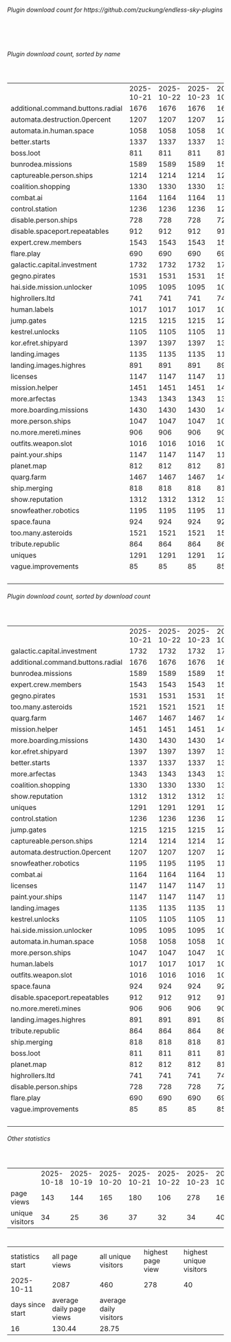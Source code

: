 <h6>Plugin download count for https://github.com/zuckung/endless-sky-plugins</h6><br>
<br>
<h6>Plugin download count, sorted by name</h6><sub><sup><br>
<table>
	<tr>
		<td></td>
		<td>2025-10-21</td>
		<td>2025-10-22</td>
		<td>2025-10-23</td>
		<td>2025-10-24</td>
		<td>2025-10-25</td>
		<td>2025-10-26</td>
		<td>2025-10-27</td>
		<td>today +</td>
	</tr>
	<tr>
		<td>additional.command.buttons.radial</td>
		<td>1676</td>
		<td>1676</td>
		<td>1676</td>
		<td>1676</td>
		<td>1700</td>
		<td>1758</td>
		<td>1761</td>
		<td>+ 3</td>
	</tr>
	<tr>
		<td>automata.destruction.0percent</td>
		<td>1207</td>
		<td>1207</td>
		<td>1207</td>
		<td>1207</td>
		<td>1229</td>
		<td>1275</td>
		<td>1277</td>
		<td>+ 2</td>
	</tr>
	<tr>
		<td>automata.in.human.space</td>
		<td>1058</td>
		<td>1058</td>
		<td>1058</td>
		<td>1058</td>
		<td>1080</td>
		<td>1134</td>
		<td>1136</td>
		<td>+ 2</td>
	</tr>
	<tr>
		<td>better.starts</td>
		<td>1337</td>
		<td>1337</td>
		<td>1337</td>
		<td>1337</td>
		<td>1364</td>
		<td>1416</td>
		<td>1418</td>
		<td>+ 2</td>
	</tr>
	<tr>
		<td>boss.loot</td>
		<td>811</td>
		<td>811</td>
		<td>811</td>
		<td>811</td>
		<td>834</td>
		<td>882</td>
		<td>884</td>
		<td>+ 2</td>
	</tr>
	<tr>
		<td>bunrodea.missions</td>
		<td>1589</td>
		<td>1589</td>
		<td>1589</td>
		<td>1589</td>
		<td>1618</td>
		<td>1674</td>
		<td>1676</td>
		<td>+ 2</td>
	</tr>
	<tr>
		<td>captureable.person.ships</td>
		<td>1214</td>
		<td>1214</td>
		<td>1214</td>
		<td>1214</td>
		<td>1236</td>
		<td>1283</td>
		<td>1285</td>
		<td>+ 2</td>
	</tr>
	<tr>
		<td>coalition.shopping</td>
		<td>1330</td>
		<td>1330</td>
		<td>1330</td>
		<td>1330</td>
		<td>1355</td>
		<td>1407</td>
		<td>1409</td>
		<td>+ 2</td>
	</tr>
	<tr>
		<td>combat.ai</td>
		<td>1164</td>
		<td>1164</td>
		<td>1164</td>
		<td>1164</td>
		<td>1190</td>
		<td>1254</td>
		<td>1256</td>
		<td>+ 2</td>
	</tr>
	<tr>
		<td>control.station</td>
		<td>1236</td>
		<td>1236</td>
		<td>1236</td>
		<td>1236</td>
		<td>1258</td>
		<td>1322</td>
		<td>1324</td>
		<td>+ 2</td>
	</tr>
	<tr>
		<td>disable.person.ships</td>
		<td>728</td>
		<td>728</td>
		<td>728</td>
		<td>728</td>
		<td>750</td>
		<td>798</td>
		<td>800</td>
		<td>+ 2</td>
	</tr>
	<tr>
		<td>disable.spaceport.repeatables</td>
		<td>912</td>
		<td>912</td>
		<td>912</td>
		<td>912</td>
		<td>936</td>
		<td>983</td>
		<td>985</td>
		<td>+ 2</td>
	</tr>
	<tr>
		<td>expert.crew.members</td>
		<td>1543</td>
		<td>1543</td>
		<td>1543</td>
		<td>1543</td>
		<td>1565</td>
		<td>1617</td>
		<td>1619</td>
		<td>+ 2</td>
	</tr>
	<tr>
		<td>flare.play</td>
		<td>690</td>
		<td>690</td>
		<td>690</td>
		<td>690</td>
		<td>711</td>
		<td>762</td>
		<td>764</td>
		<td>+ 2</td>
	</tr>
	<tr>
		<td>galactic.capital.investment</td>
		<td>1732</td>
		<td>1732</td>
		<td>1732</td>
		<td>1732</td>
		<td>1758</td>
		<td>1808</td>
		<td>1810</td>
		<td>+ 2</td>
	</tr>
	<tr>
		<td>gegno.pirates</td>
		<td>1531</td>
		<td>1531</td>
		<td>1531</td>
		<td>1531</td>
		<td>1558</td>
		<td>1609</td>
		<td>1611</td>
		<td>+ 2</td>
	</tr>
	<tr>
		<td>hai.side.mission.unlocker</td>
		<td>1095</td>
		<td>1095</td>
		<td>1095</td>
		<td>1095</td>
		<td>1116</td>
		<td>1165</td>
		<td>1167</td>
		<td>+ 2</td>
	</tr>
	<tr>
		<td>highrollers.ltd</td>
		<td>741</td>
		<td>741</td>
		<td>741</td>
		<td>741</td>
		<td>764</td>
		<td>811</td>
		<td>813</td>
		<td>+ 2</td>
	</tr>
	<tr>
		<td>human.labels</td>
		<td>1017</td>
		<td>1017</td>
		<td>1017</td>
		<td>1017</td>
		<td>1041</td>
		<td>1088</td>
		<td>1090</td>
		<td>+ 2</td>
	</tr>
	<tr>
		<td>jump.gates</td>
		<td>1215</td>
		<td>1215</td>
		<td>1215</td>
		<td>1215</td>
		<td>1240</td>
		<td>1290</td>
		<td>1292</td>
		<td>+ 2</td>
	</tr>
	<tr>
		<td>kestrel.unlocks</td>
		<td>1105</td>
		<td>1105</td>
		<td>1105</td>
		<td>1105</td>
		<td>1129</td>
		<td>1180</td>
		<td>1182</td>
		<td>+ 2</td>
	</tr>
	<tr>
		<td>kor.efret.shipyard</td>
		<td>1397</td>
		<td>1397</td>
		<td>1397</td>
		<td>1397</td>
		<td>1417</td>
		<td>1467</td>
		<td>1469</td>
		<td>+ 2</td>
	</tr>
	<tr>
		<td>landing.images</td>
		<td>1135</td>
		<td>1135</td>
		<td>1135</td>
		<td>1135</td>
		<td>1157</td>
		<td>1206</td>
		<td>1208</td>
		<td>+ 2</td>
	</tr>
	<tr>
		<td>landing.images.highres</td>
		<td>891</td>
		<td>891</td>
		<td>891</td>
		<td>891</td>
		<td>913</td>
		<td>961</td>
		<td>963</td>
		<td>+ 2</td>
	</tr>
	<tr>
		<td>licenses</td>
		<td>1147</td>
		<td>1147</td>
		<td>1147</td>
		<td>1147</td>
		<td>1171</td>
		<td>1226</td>
		<td>1228</td>
		<td>+ 2</td>
	</tr>
	<tr>
		<td>mission.helper</td>
		<td>1451</td>
		<td>1451</td>
		<td>1451</td>
		<td>1451</td>
		<td>1473</td>
		<td>1532</td>
		<td>1534</td>
		<td>+ 2</td>
	</tr>
	<tr>
		<td>more.arfectas</td>
		<td>1343</td>
		<td>1343</td>
		<td>1343</td>
		<td>1343</td>
		<td>1366</td>
		<td>1415</td>
		<td>1417</td>
		<td>+ 2</td>
	</tr>
	<tr>
		<td>more.boarding.missions</td>
		<td>1430</td>
		<td>1430</td>
		<td>1430</td>
		<td>1430</td>
		<td>1454</td>
		<td>1501</td>
		<td>1503</td>
		<td>+ 2</td>
	</tr>
	<tr>
		<td>more.person.ships</td>
		<td>1047</td>
		<td>1047</td>
		<td>1047</td>
		<td>1047</td>
		<td>1068</td>
		<td>1119</td>
		<td>1121</td>
		<td>+ 2</td>
	</tr>
	<tr>
		<td>no.more.mereti.mines</td>
		<td>906</td>
		<td>906</td>
		<td>906</td>
		<td>906</td>
		<td>927</td>
		<td>973</td>
		<td>975</td>
		<td>+ 2</td>
	</tr>
	<tr>
		<td>outfits.weapon.slot</td>
		<td>1016</td>
		<td>1016</td>
		<td>1016</td>
		<td>1016</td>
		<td>1037</td>
		<td>1084</td>
		<td>1086</td>
		<td>+ 2</td>
	</tr>
	<tr>
		<td>paint.your.ships</td>
		<td>1147</td>
		<td>1147</td>
		<td>1147</td>
		<td>1147</td>
		<td>1169</td>
		<td>1218</td>
		<td>1220</td>
		<td>+ 2</td>
	</tr>
	<tr>
		<td>planet.map</td>
		<td>812</td>
		<td>812</td>
		<td>812</td>
		<td>812</td>
		<td>834</td>
		<td>879</td>
		<td>881</td>
		<td>+ 2</td>
	</tr>
	<tr>
		<td>quarg.farm</td>
		<td>1467</td>
		<td>1467</td>
		<td>1467</td>
		<td>1467</td>
		<td>1488</td>
		<td>1537</td>
		<td>1539</td>
		<td>+ 2</td>
	</tr>
	<tr>
		<td>ship.merging</td>
		<td>818</td>
		<td>818</td>
		<td>818</td>
		<td>818</td>
		<td>840</td>
		<td>903</td>
		<td>905</td>
		<td>+ 2</td>
	</tr>
	<tr>
		<td>show.reputation</td>
		<td>1312</td>
		<td>1312</td>
		<td>1312</td>
		<td>1312</td>
		<td>1333</td>
		<td>1388</td>
		<td>1390</td>
		<td>+ 2</td>
	</tr>
	<tr>
		<td>snowfeather.robotics</td>
		<td>1195</td>
		<td>1195</td>
		<td>1195</td>
		<td>1195</td>
		<td>1220</td>
		<td>1271</td>
		<td>1273</td>
		<td>+ 2</td>
	</tr>
	<tr>
		<td>space.fauna</td>
		<td>924</td>
		<td>924</td>
		<td>924</td>
		<td>924</td>
		<td>946</td>
		<td>991</td>
		<td>993</td>
		<td>+ 2</td>
	</tr>
	<tr>
		<td>too.many.asteroids</td>
		<td>1521</td>
		<td>1521</td>
		<td>1521</td>
		<td>1521</td>
		<td>1547</td>
		<td>1598</td>
		<td>1600</td>
		<td>+ 2</td>
	</tr>
	<tr>
		<td>tribute.republic</td>
		<td>864</td>
		<td>864</td>
		<td>864</td>
		<td>864</td>
		<td>885</td>
		<td>933</td>
		<td>935</td>
		<td>+ 2</td>
	</tr>
	<tr>
		<td>uniques</td>
		<td>1291</td>
		<td>1291</td>
		<td>1291</td>
		<td>1291</td>
		<td>1313</td>
		<td>1363</td>
		<td>1365</td>
		<td>+ 2</td>
	</tr>
	<tr>
		<td>vague.improvements</td>
		<td>85</td>
		<td>85</td>
		<td>85</td>
		<td>85</td>
		<td>89</td>
		<td>94</td>
		<td>94</td>
		<td></td>
	</tr>
	<tr>
		<td></td>
		<td></td>
		<td></td>
		<td></td>
		<td></td>
		<td></td>
		<td></td>
		<td>51258</td>
		<td>83</td>
	</tr>
</table>
</sub></sup>
<h6>Plugin download count, sorted by download count</h6><sub><sup><br>
<table>
	<tr>
		<td></td>
		<td>2025-10-21</td>
		<td>2025-10-22</td>
		<td>2025-10-23</td>
		<td>2025-10-24</td>
		<td>2025-10-25</td>
		<td>2025-10-26</td>
		<td>2025-10-27</td>
		<td>today +</td>
	</tr>
	<tr>
		<td>galactic.capital.investment</td>
		<td>1732</td>
		<td>1732</td>
		<td>1732</td>
		<td>1732</td>
		<td>1758</td>
		<td>1808</td>
		<td>1810</td>
		<td>+ 2</td>
	</tr>
	<tr>
		<td>additional.command.buttons.radial</td>
		<td>1676</td>
		<td>1676</td>
		<td>1676</td>
		<td>1676</td>
		<td>1700</td>
		<td>1758</td>
		<td>1761</td>
		<td>+ 3</td>
	</tr>
	<tr>
		<td>bunrodea.missions</td>
		<td>1589</td>
		<td>1589</td>
		<td>1589</td>
		<td>1589</td>
		<td>1618</td>
		<td>1674</td>
		<td>1676</td>
		<td>+ 2</td>
	</tr>
	<tr>
		<td>expert.crew.members</td>
		<td>1543</td>
		<td>1543</td>
		<td>1543</td>
		<td>1543</td>
		<td>1565</td>
		<td>1617</td>
		<td>1619</td>
		<td>+ 2</td>
	</tr>
	<tr>
		<td>gegno.pirates</td>
		<td>1531</td>
		<td>1531</td>
		<td>1531</td>
		<td>1531</td>
		<td>1558</td>
		<td>1609</td>
		<td>1611</td>
		<td>+ 2</td>
	</tr>
	<tr>
		<td>too.many.asteroids</td>
		<td>1521</td>
		<td>1521</td>
		<td>1521</td>
		<td>1521</td>
		<td>1547</td>
		<td>1598</td>
		<td>1600</td>
		<td>+ 2</td>
	</tr>
	<tr>
		<td>quarg.farm</td>
		<td>1467</td>
		<td>1467</td>
		<td>1467</td>
		<td>1467</td>
		<td>1488</td>
		<td>1537</td>
		<td>1539</td>
		<td>+ 2</td>
	</tr>
	<tr>
		<td>mission.helper</td>
		<td>1451</td>
		<td>1451</td>
		<td>1451</td>
		<td>1451</td>
		<td>1473</td>
		<td>1532</td>
		<td>1534</td>
		<td>+ 2</td>
	</tr>
	<tr>
		<td>more.boarding.missions</td>
		<td>1430</td>
		<td>1430</td>
		<td>1430</td>
		<td>1430</td>
		<td>1454</td>
		<td>1501</td>
		<td>1503</td>
		<td>+ 2</td>
	</tr>
	<tr>
		<td>kor.efret.shipyard</td>
		<td>1397</td>
		<td>1397</td>
		<td>1397</td>
		<td>1397</td>
		<td>1417</td>
		<td>1467</td>
		<td>1469</td>
		<td>+ 2</td>
	</tr>
	<tr>
		<td>better.starts</td>
		<td>1337</td>
		<td>1337</td>
		<td>1337</td>
		<td>1337</td>
		<td>1364</td>
		<td>1416</td>
		<td>1418</td>
		<td>+ 2</td>
	</tr>
	<tr>
		<td>more.arfectas</td>
		<td>1343</td>
		<td>1343</td>
		<td>1343</td>
		<td>1343</td>
		<td>1366</td>
		<td>1415</td>
		<td>1417</td>
		<td>+ 2</td>
	</tr>
	<tr>
		<td>coalition.shopping</td>
		<td>1330</td>
		<td>1330</td>
		<td>1330</td>
		<td>1330</td>
		<td>1355</td>
		<td>1407</td>
		<td>1409</td>
		<td>+ 2</td>
	</tr>
	<tr>
		<td>show.reputation</td>
		<td>1312</td>
		<td>1312</td>
		<td>1312</td>
		<td>1312</td>
		<td>1333</td>
		<td>1388</td>
		<td>1390</td>
		<td>+ 2</td>
	</tr>
	<tr>
		<td>uniques</td>
		<td>1291</td>
		<td>1291</td>
		<td>1291</td>
		<td>1291</td>
		<td>1313</td>
		<td>1363</td>
		<td>1365</td>
		<td>+ 2</td>
	</tr>
	<tr>
		<td>control.station</td>
		<td>1236</td>
		<td>1236</td>
		<td>1236</td>
		<td>1236</td>
		<td>1258</td>
		<td>1322</td>
		<td>1324</td>
		<td>+ 2</td>
	</tr>
	<tr>
		<td>jump.gates</td>
		<td>1215</td>
		<td>1215</td>
		<td>1215</td>
		<td>1215</td>
		<td>1240</td>
		<td>1290</td>
		<td>1292</td>
		<td>+ 2</td>
	</tr>
	<tr>
		<td>captureable.person.ships</td>
		<td>1214</td>
		<td>1214</td>
		<td>1214</td>
		<td>1214</td>
		<td>1236</td>
		<td>1283</td>
		<td>1285</td>
		<td>+ 2</td>
	</tr>
	<tr>
		<td>automata.destruction.0percent</td>
		<td>1207</td>
		<td>1207</td>
		<td>1207</td>
		<td>1207</td>
		<td>1229</td>
		<td>1275</td>
		<td>1277</td>
		<td>+ 2</td>
	</tr>
	<tr>
		<td>snowfeather.robotics</td>
		<td>1195</td>
		<td>1195</td>
		<td>1195</td>
		<td>1195</td>
		<td>1220</td>
		<td>1271</td>
		<td>1273</td>
		<td>+ 2</td>
	</tr>
	<tr>
		<td>combat.ai</td>
		<td>1164</td>
		<td>1164</td>
		<td>1164</td>
		<td>1164</td>
		<td>1190</td>
		<td>1254</td>
		<td>1256</td>
		<td>+ 2</td>
	</tr>
	<tr>
		<td>licenses</td>
		<td>1147</td>
		<td>1147</td>
		<td>1147</td>
		<td>1147</td>
		<td>1171</td>
		<td>1226</td>
		<td>1228</td>
		<td>+ 2</td>
	</tr>
	<tr>
		<td>paint.your.ships</td>
		<td>1147</td>
		<td>1147</td>
		<td>1147</td>
		<td>1147</td>
		<td>1169</td>
		<td>1218</td>
		<td>1220</td>
		<td>+ 2</td>
	</tr>
	<tr>
		<td>landing.images</td>
		<td>1135</td>
		<td>1135</td>
		<td>1135</td>
		<td>1135</td>
		<td>1157</td>
		<td>1206</td>
		<td>1208</td>
		<td>+ 2</td>
	</tr>
	<tr>
		<td>kestrel.unlocks</td>
		<td>1105</td>
		<td>1105</td>
		<td>1105</td>
		<td>1105</td>
		<td>1129</td>
		<td>1180</td>
		<td>1182</td>
		<td>+ 2</td>
	</tr>
	<tr>
		<td>hai.side.mission.unlocker</td>
		<td>1095</td>
		<td>1095</td>
		<td>1095</td>
		<td>1095</td>
		<td>1116</td>
		<td>1165</td>
		<td>1167</td>
		<td>+ 2</td>
	</tr>
	<tr>
		<td>automata.in.human.space</td>
		<td>1058</td>
		<td>1058</td>
		<td>1058</td>
		<td>1058</td>
		<td>1080</td>
		<td>1134</td>
		<td>1136</td>
		<td>+ 2</td>
	</tr>
	<tr>
		<td>more.person.ships</td>
		<td>1047</td>
		<td>1047</td>
		<td>1047</td>
		<td>1047</td>
		<td>1068</td>
		<td>1119</td>
		<td>1121</td>
		<td>+ 2</td>
	</tr>
	<tr>
		<td>human.labels</td>
		<td>1017</td>
		<td>1017</td>
		<td>1017</td>
		<td>1017</td>
		<td>1041</td>
		<td>1088</td>
		<td>1090</td>
		<td>+ 2</td>
	</tr>
	<tr>
		<td>outfits.weapon.slot</td>
		<td>1016</td>
		<td>1016</td>
		<td>1016</td>
		<td>1016</td>
		<td>1037</td>
		<td>1084</td>
		<td>1086</td>
		<td>+ 2</td>
	</tr>
	<tr>
		<td>space.fauna</td>
		<td>924</td>
		<td>924</td>
		<td>924</td>
		<td>924</td>
		<td>946</td>
		<td>991</td>
		<td>993</td>
		<td>+ 2</td>
	</tr>
	<tr>
		<td>disable.spaceport.repeatables</td>
		<td>912</td>
		<td>912</td>
		<td>912</td>
		<td>912</td>
		<td>936</td>
		<td>983</td>
		<td>985</td>
		<td>+ 2</td>
	</tr>
	<tr>
		<td>no.more.mereti.mines</td>
		<td>906</td>
		<td>906</td>
		<td>906</td>
		<td>906</td>
		<td>927</td>
		<td>973</td>
		<td>975</td>
		<td>+ 2</td>
	</tr>
	<tr>
		<td>landing.images.highres</td>
		<td>891</td>
		<td>891</td>
		<td>891</td>
		<td>891</td>
		<td>913</td>
		<td>961</td>
		<td>963</td>
		<td>+ 2</td>
	</tr>
	<tr>
		<td>tribute.republic</td>
		<td>864</td>
		<td>864</td>
		<td>864</td>
		<td>864</td>
		<td>885</td>
		<td>933</td>
		<td>935</td>
		<td>+ 2</td>
	</tr>
	<tr>
		<td>ship.merging</td>
		<td>818</td>
		<td>818</td>
		<td>818</td>
		<td>818</td>
		<td>840</td>
		<td>903</td>
		<td>905</td>
		<td>+ 2</td>
	</tr>
	<tr>
		<td>boss.loot</td>
		<td>811</td>
		<td>811</td>
		<td>811</td>
		<td>811</td>
		<td>834</td>
		<td>882</td>
		<td>884</td>
		<td>+ 2</td>
	</tr>
	<tr>
		<td>planet.map</td>
		<td>812</td>
		<td>812</td>
		<td>812</td>
		<td>812</td>
		<td>834</td>
		<td>879</td>
		<td>881</td>
		<td>+ 2</td>
	</tr>
	<tr>
		<td>highrollers.ltd</td>
		<td>741</td>
		<td>741</td>
		<td>741</td>
		<td>741</td>
		<td>764</td>
		<td>811</td>
		<td>813</td>
		<td>+ 2</td>
	</tr>
	<tr>
		<td>disable.person.ships</td>
		<td>728</td>
		<td>728</td>
		<td>728</td>
		<td>728</td>
		<td>750</td>
		<td>798</td>
		<td>800</td>
		<td>+ 2</td>
	</tr>
	<tr>
		<td>flare.play</td>
		<td>690</td>
		<td>690</td>
		<td>690</td>
		<td>690</td>
		<td>711</td>
		<td>762</td>
		<td>764</td>
		<td>+ 2</td>
	</tr>
	<tr>
		<td>vague.improvements</td>
		<td>85</td>
		<td>85</td>
		<td>85</td>
		<td>85</td>
		<td>89</td>
		<td>94</td>
		<td>94</td>
		<td></td>
	</tr>
	<tr>
		<td></td>
		<td></td>
		<td></td>
		<td></td>
		<td></td>
		<td></td>
		<td></td>
		<td>51258</td>
		<td>83</td>
	</tr>
</table>
</sub></sup>
<h6>Other statistics</h6><sub><sup><br>
<table>
	<tr>
		<td> </td>
		<td>2025-10-18</td>
		<td>2025-10-19</td>
		<td>2025-10-20</td>
		<td>2025-10-21</td>
		<td>2025-10-22</td>
		<td>2025-10-23</td>
		<td>2025-10-24</td>
		<td>2025-10-25</td>
		<td>2025-10-26</td>
	</tr>
	<tr>
		<td>page views</td>
		<td>143</td>
		<td>144</td>
		<td>165</td>
		<td>180</td>
		<td>106</td>
		<td>278</td>
		<td>161</td>
		<td>170</td>
		<td>165</td>
	</tr>
	<tr>
		<td>unique visitors</td>
		<td>34</td>
		<td>25</td>
		<td>36</td>
		<td>37</td>
		<td>32</td>
		<td>34</td>
		<td>40</td>
		<td>32</td>
		<td>30</td>
	</tr>
</table>
<br>
<table>
	<tr>
		<td>statistics start</td>
		<td>all page views</td>
		<td>all unique visitors</td>
		<td>highest page view</td>
		<td>highest unique visitors</td>
	</tr>
	<tr>
		<td>2025-10-11</td>
		<td>2087</td>
		<td>460</td>
		<td>278</td>
		<td>40</td>
	</tr>
	<tr>
		<td>days since start</td>
		<td>average daily page views</td>
		<td>average daily visitors</td>
		<td></td>
		<td></td>
	</tr>
	<tr>
		<td>16</td>
		<td>130.44</td>
		<td>28.75</td>
		<td></td>
		<td></td>
	</tr>
</table>
</sub></sup>
